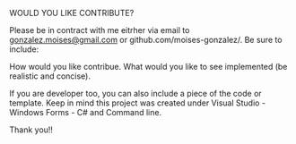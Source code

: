  WOULD YOU LIKE CONTRIBUTE?
 
 Please be in contract with me eitrher via email to   gonzalez.moises@gmail.com or github.com/moises-gonzalez/. 
 Be sure to include: 
 
 How would you like contribue. 
 What would you like to see implemented (be realistic and concise).
 
 If you are developer too, you can also include a piece of the code or template. 
 Keep in mind this project was created under Visual Studio - Windows Forms - C# and Command line.
 
  

 
 Thank you!!

